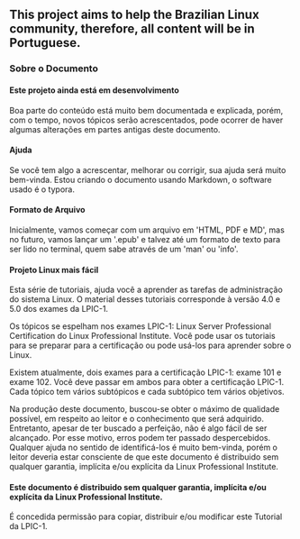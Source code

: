 ## This project aims to help the Brazilian Linux community, therefore, all content will be in Portuguese.

### Sobre o Documento

#### Este projeto ainda está em desenvolvimento
Boa parte do conteúdo está muito bem documentada e explicada, porém, 
com o tempo, novos tópicos serão acrescentados, pode ocorrer de haver algumas alterações em partes antigas deste documento.

#### Ajuda
Se você tem algo a acrescentar, melhorar ou corrigir, sua ajuda será muito bem-vinda. Estou criando o documento usando Markdown, o software usado é o typora.

#### Formato de Arquivo
Inicialmente, vamos começar com um arquivo em 'HTML, PDF e MD', mas no futuro, vamos lançar um '.epub' e talvez até um formato de texto para ser lido no terminal, quem sabe através de um 'man' ou 'info'.

#### Projeto Linux mais fácil
Esta série de tutoriais, ajuda você a aprender as tarefas de administração do sistema Linux. O material desses tutoriais corresponde à versão 4.0 e 5.0 dos exames da LPIC-1.

Os tópicos se espelham nos exames LPIC-1: Linux Server Professional Certification do Linux Professional Institute. Você pode usar os tutoriais para se preparar para a certificação ou pode usá-los para aprender sobre o Linux.

Existem atualmente, dois exames para a certificação LPIC-1: exame 101 e exame 102. Você deve passar em ambos para obter a certificação LPIC-1. Cada tópico tem vários subtópicos e cada subtópico tem vários objetivos.

Na produção deste documento, buscou-se obter o máximo de qualidade possível, em respeito ao leitor e o conhecimento que será adquirido. Entretanto, apesar de ter buscado a perfeição, não é algo fácil de ser alcançado. Por esse motivo, erros podem ter passado despercebidos. Qualquer ajuda no sentido de identificá-los é muito bem-vinda, porém o leitor deveria estar consciente de que este documento é distribuido sem qualquer garantia, implícita e/ou explícita da Linux Professional Institute.

#### Este documento é distribuido sem qualquer garantia, implícita e/ou explícita da Linux Professional Institute.

É concedida permissão para copiar, distribuir e/ou modificar este Tutorial da LPIC-1.
